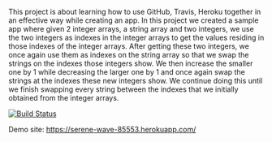 This project is about learning how to use GitHub, Travis, Heroku together in an effective way while creating an app. In this project we created a sample app where given 2 integer arrays, a string array and two integers, we use the two integers as indexes in the integer arrays to get the values residing in those indexes of the integer arrays. After getting these two integers, we once again use them as indexes on the string array so that we swap the strings on the indexes those integers show. We then increase the smaller one by 1 while decreasing the larger one by 1 and once again swap the strings at the indexes these new integers show. We continue doing this until we finish swapping every string between the indexes that we initially obtained from the integer arrays.

[![Build Status](https://travis-ci.org/berkehanozen/myDemoApp.svg?branch=master)](https://travis-ci.org/berkehanozen/myDemoApp)

Demo site: https://serene-wave-85553.herokuapp.com/